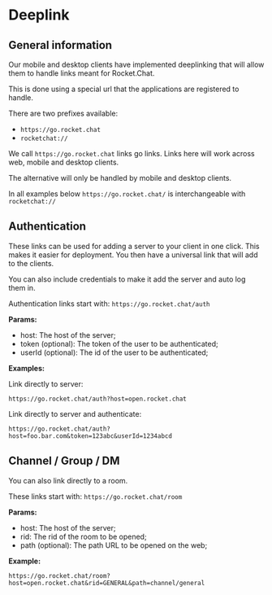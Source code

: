 # Deeplink

## General information

Our mobile and desktop clients have implemented deeplinking that will allow them to handle links meant for Rocket.Chat.

This is done using a special url that the applications are registered to handle.

There are two prefixes available:

* `https://go.rocket.chat`
* `rocketchat://`

We call `https://go.rocket.chat` links go links. Links here will work across web, mobile and desktop clients.

The alternative will only be handled by mobile and desktop clients.

In all examples below `https://go.rocket.chat/` is interchangeable with `rocketchat://`

## Authentication

These links can be used for adding a server to your client in one click. This makes it easier for deployment. You then have a universal link that will add to the clients.

You can also include credentials to make it add the server and auto log them in.

Authentication links start with: `https://go.rocket.chat/auth`

**Params:**

* host: The host of the server;
* token \(optional\): The token of the user to be authenticated;
* userId \(optional\): The id of the user to be authenticated;

**Examples:**

Link directly to server:

```text
https://go.rocket.chat/auth?host=open.rocket.chat
```

Link directly to server and authenticate:

```text
https://go.rocket.chat/auth?host=foo.bar.com&token=123abc&userId=1234abcd
```

## Channel / Group / DM

You can also link directly to a room.

These links start with: `https://go.rocket.chat/room`

**Params:**

* host: The host of the server;
* rid: The rid of the room to be opened;
* path \(optional\): The path URL to be opened on the web;

**Example:**

```text
https://go.rocket.chat/room?host=open.rocket.chat&rid=GENERAL&path=channel/general
```

